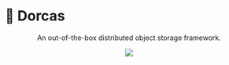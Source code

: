 # 🐋 Dorcas

<p align="center">An out-of-the-box distributed object storage framework.</p>
<p align="center">
  <a href="https://github.com/orcastor/dorcas/blob/master/LICENSE">
    <img src="https://img.shields.io/badge/license-MIT-brightgreen.svg?style=flat">
  </a>
</p>
